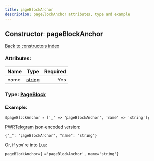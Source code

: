 ```yaml
---
title: pageBlockAnchor
description: pageBlockAnchor attributes, type and example
---
```

## Constructor: pageBlockAnchor  
[Back to constructors index](index.md)



### Attributes:

| Name     |    Type       | Required |
|----------|:-------------:|---------:|
|name|[string](../types/string.md) | Yes|



### Type: [PageBlock](../types/PageBlock.md)


### Example:

```
$pageBlockAnchor = ['_' => 'pageBlockAnchor', 'name' => 'string'];
```  

[PWRTelegram](https://pwrtelegram.xyz) json-encoded version:

```
{"_": "pageBlockAnchor", "name": "string"}
```


Or, if you're into Lua:  


```
pageBlockAnchor={_='pageBlockAnchor', name='string'}

```


